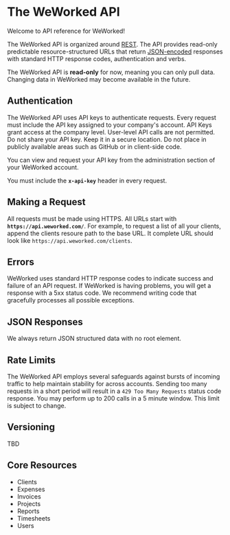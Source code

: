 # The WeWorked API
Welcome to API reference for WeWorked! 

The WeWorked API is organized around [REST](https://en.wikipedia.org/wiki/Representational_state_transfer). The API provides read-only predictable resource-structured URLs that return [JSON-encoded](https://www.json.org/json-en.html) responses with standard HTTP response codes, authentication and verbs.

The WeWorked API is **read-only** for now, meaning you can only pull data. Changing data in WeWorked may become available in the future.

## Authentication
The WeWorked API uses API keys to authenticate requests. Every request must include the API key assigned to your company's account. API Keys grant access at the company level. User-level API calls are not permitted. Do not share your API key. Keep it in a secure location. Do not place in publicly available areas such as GitHub or in client-side code. 

You can view and request your API key from the administration section of your WeWorked account. 

You must include the **`x-api-key`** header in every request.

## Making a Request
All requests must be made using HTTPS. All URLs start with **`https://api.weworked.com/`**. For example, to request a list of all your clients, append the clients resoure path to the base URL. It complete URL should look like `https://api.weworked.com/clients`. 

## Errors 
WeWorked uses standard HTTP response codes to indicate success and failure of an API request. If WeWorked is having problems, you will get a response with a 5xx status code. We recommend writing code that gracefully processes all possible exceptions.

## JSON Responses 
We always return JSON structured data with no root element.

## Rate Limits
The WeWorked API employs several safeguards against bursts of incoming traffic to help maintain stability for across accounts. Sending too many requests in a short period will result in a `429 Too Many Requests` status code response. You may perform up to 200 calls in a 5 minute window. This limit is subject to change.

## Versioning
TBD

## Core Resources
* Clients
* Expenses
* Invoices
* Projects
* Reports
* Timesheets
* Users

